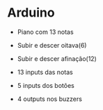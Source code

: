 Arduino
=====

* Piano com 13 notas

* Subir e descer oitava(6)

* Subir e descer afinação(12)

* 13 inputs das notas

* 5 inputs dos botões

* 4 outputs nos buzzers


